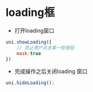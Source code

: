 # loading框

* 打开loading窗口 

```js
uni.showLoading({
    // 防止用户点击某一些按钮
	mask:true
})
```

* 完成操作之后关闭loading 窗口 

```js
uni.hideLoading();
```